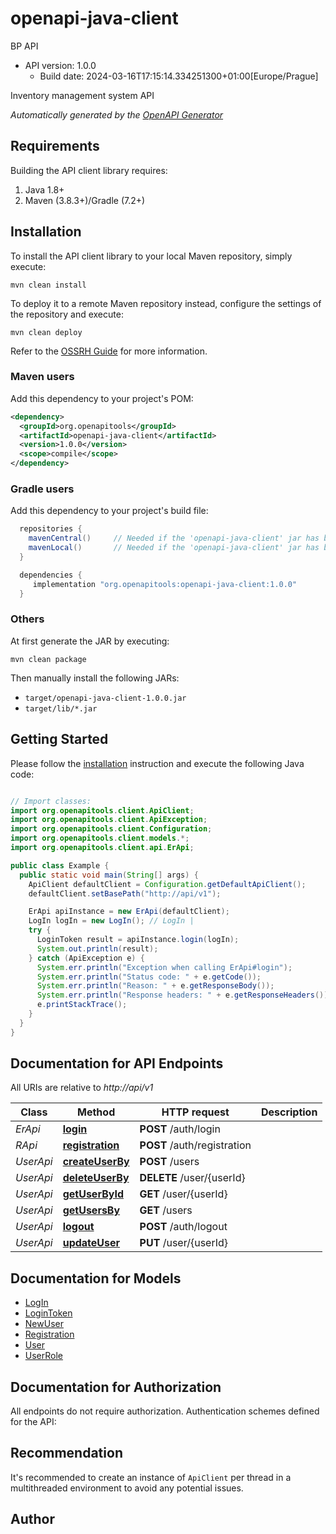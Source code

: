 # openapi-java-client

BP API
- API version: 1.0.0
  - Build date: 2024-03-16T17:15:14.334251300+01:00[Europe/Prague]

Inventory management system API


*Automatically generated by the [OpenAPI Generator](https://openapi-generator.tech)*


## Requirements

Building the API client library requires:
1. Java 1.8+
2. Maven (3.8.3+)/Gradle (7.2+)

## Installation

To install the API client library to your local Maven repository, simply execute:

```shell
mvn clean install
```

To deploy it to a remote Maven repository instead, configure the settings of the repository and execute:

```shell
mvn clean deploy
```

Refer to the [OSSRH Guide](http://central.sonatype.org/pages/ossrh-guide.html) for more information.

### Maven users

Add this dependency to your project's POM:

```xml
<dependency>
  <groupId>org.openapitools</groupId>
  <artifactId>openapi-java-client</artifactId>
  <version>1.0.0</version>
  <scope>compile</scope>
</dependency>
```

### Gradle users

Add this dependency to your project's build file:

```groovy
  repositories {
    mavenCentral()     // Needed if the 'openapi-java-client' jar has been published to maven central.
    mavenLocal()       // Needed if the 'openapi-java-client' jar has been published to the local maven repo.
  }

  dependencies {
     implementation "org.openapitools:openapi-java-client:1.0.0"
  }
```

### Others

At first generate the JAR by executing:

```shell
mvn clean package
```

Then manually install the following JARs:

* `target/openapi-java-client-1.0.0.jar`
* `target/lib/*.jar`

## Getting Started

Please follow the [installation](#installation) instruction and execute the following Java code:

```java

// Import classes:
import org.openapitools.client.ApiClient;
import org.openapitools.client.ApiException;
import org.openapitools.client.Configuration;
import org.openapitools.client.models.*;
import org.openapitools.client.api.ErApi;

public class Example {
  public static void main(String[] args) {
    ApiClient defaultClient = Configuration.getDefaultApiClient();
    defaultClient.setBasePath("http://api/v1");

    ErApi apiInstance = new ErApi(defaultClient);
    LogIn logIn = new LogIn(); // LogIn | 
    try {
      LoginToken result = apiInstance.login(logIn);
      System.out.println(result);
    } catch (ApiException e) {
      System.err.println("Exception when calling ErApi#login");
      System.err.println("Status code: " + e.getCode());
      System.err.println("Reason: " + e.getResponseBody());
      System.err.println("Response headers: " + e.getResponseHeaders());
      e.printStackTrace();
    }
  }
}

```

## Documentation for API Endpoints

All URIs are relative to *http://api/v1*

Class | Method | HTTP request | Description
------------ | ------------- | ------------- | -------------
*ErApi* | [**login**](docs/ErApi.md#login) | **POST** /auth/login | 
*RApi* | [**registration**](docs/RApi.md#registration) | **POST** /auth/registration | 
*UserApi* | [**createUserBy**](docs/UserApi.md#createUserBy) | **POST** /users | 
*UserApi* | [**deleteUserBy**](docs/UserApi.md#deleteUserBy) | **DELETE** /user/{userId} | 
*UserApi* | [**getUserById**](docs/UserApi.md#getUserById) | **GET** /user/{userId} | 
*UserApi* | [**getUsersBy**](docs/UserApi.md#getUsersBy) | **GET** /users | 
*UserApi* | [**logout**](docs/UserApi.md#logout) | **POST** /auth/logout | 
*UserApi* | [**updateUser**](docs/UserApi.md#updateUser) | **PUT** /user/{userId} | 


## Documentation for Models

 - [LogIn](docs/LogIn.md)
 - [LoginToken](docs/LoginToken.md)
 - [NewUser](docs/NewUser.md)
 - [Registration](docs/Registration.md)
 - [User](docs/User.md)
 - [UserRole](docs/UserRole.md)


## Documentation for Authorization

All endpoints do not require authorization.
Authentication schemes defined for the API:

## Recommendation

It's recommended to create an instance of `ApiClient` per thread in a multithreaded environment to avoid any potential issues.

## Author



